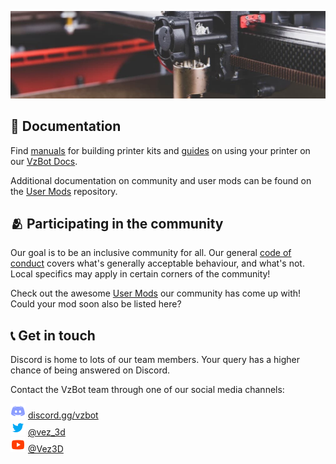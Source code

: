 ![VzBot prototype printhead](banner.jpg)

## 📖 Documentation

Find [manuals](https://docs.vzbot.org/manuals/) for building printer kits and [guides](https://docs.vzbot.org/general/misc-info/) on using your printer on our [VzBot Docs](https://docs.vzbot.org/).

Additional documentation on community and user mods can be found on the [User Mods](https://github.com/VzBoT3D/VzBoT-UserMods) repository.

## 🫂 Participating in the community

Our goal is to be an inclusive community for all. Our general [code of conduct](../code-of-conduct.md) covers what's generally acceptable behaviour, and what's not. Local specifics may apply in certain corners of the community!

Check out the awesome [User Mods](https://github.com/VzBoT3D/VzBoT-UserMods#mods) our community has come up with! Could your mod soon also be listed here?

## 📞 Get in touch

Discord is home to lots of our team members. Your query has a higher chance of being answered on Discord.

Contact the VzBot team through one of our social media channels:

<img src="discord-24.png" alt="discord"/> [discord.gg/vzbot](https://discord.gg/vzbot)  
<img src="twitter-24.png" alt="twitter"/> [@vez_3d](https://twitter.com/vez_3d)  
<img src="youtube-24.png" alt="youtube"/> [@Vez3D](https://www.youtube.com/@Vez3D)
